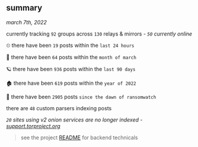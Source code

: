 
## summary
_march 7th, 2022_

currently tracking `92` groups across `130` relays & mirrors - _`50` currently online_

⏲ there have been `19` posts within the `last 24 hours`

🦈 there have been `64` posts within the `month of march`

🪐 there have been `936` posts within the `last 90 days`

🏚 there have been `619` posts within the `year of 2022`

🦕 there have been `2905` posts `since the dawn of ransomwatch`

there are `48` custom parsers indexing posts

_`20` sites using v2 onion services are no longer indexed - [support.torproject.org](https://support.torproject.org/onionservices/v2-deprecation/)_

> see the project [README](https://github.com/thetanz/ransomwatch#ransomwatch--) for backend technicals
